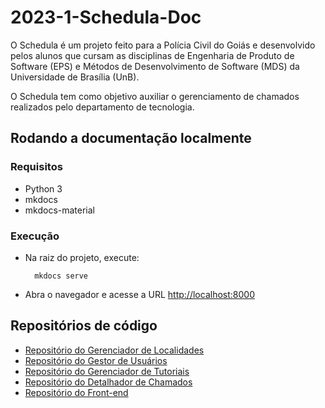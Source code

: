 # 2023-1-Schedula-Doc

O Schedula é um projeto feito para a Polícia Civil do Goiás e desenvolvido pelos alunos que cursam as disciplinas de Engenharia de Produto de Software (EPS) e Métodos de Desenvolvimento de Software (MDS) da Universidade de Brasília (UnB).

O Schedula tem como objetivo auxiliar o gerenciamento de chamados realizados pelo departamento de tecnologia.

## Rodando a documentação localmente

### Requisitos

- Python 3
- mkdocs
- mkdocs-material

### Execução

- Na raiz do projeto, execute:

        mkdocs serve

- Abra o navegador e acesse a URL <a href="http://localhost:8000"> http://localhost:8000 </a>

## Repositórios de código
- [Repositório do Gerenciador de Localidades](https://github.com/fga-eps-mds/2023-1-schedula-gerenciador-de-localidades)
- [Repositório do Gestor de Usuários](https://github.com/fga-eps-mds/2023-1-schedula-gestor-de-usuarios)
- [Repositório do Gerenciador de Tutoriais](https://github.com/fga-eps-mds/2023-1-schedula-gerenciador-de-tutoriais)
- [Repositório do Detalhador de Chamados](https://github.com/fga-eps-mds/2023-1-schedula-detalhador-de-chamados)
- [Repositório do Front-end](https://github.com/fga-eps-mds/2023-1-schedula-front)
